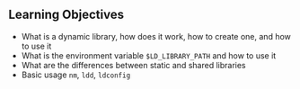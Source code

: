 <h2>Learning Objectives</h2>

<ul>
  <li>What is a dynamic library, how does it work, how to create one, and how to use it</li>
  <li>What is the environment variable <code>$LD_LIBRARY_PATH</code> and how to use it</li>
  <li>What are the differences between static and shared libraries</li>
  <li>Basic usage <code>nm</code>, <code>ldd</code>, <code>ldconfig</code></li>
</ul>
